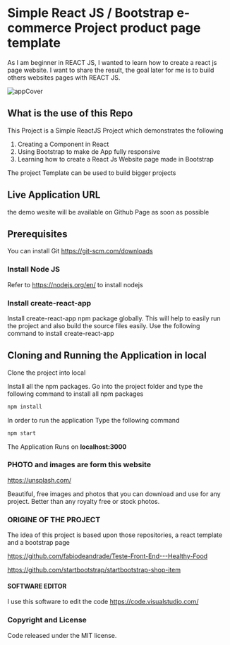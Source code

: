 # Simple React JS / Bootstrap e-commerce Project product page template
As I am beginner in REACT JS, I wanted to learn how to create a react js page website.
I want to share the result, the goal later for me is to build others websites pages with REACT JS.

![appCover](./public/REACTJS-capture.gif)

## What is the use of this Repo

This Project is a Simple ReactJS Project which demonstrates the following
1. Creating a Component in React
2. Using Bootstrap to make de App fully responsive
3. Learning how to create a React Js Website page made in Bootstrap



The project Template can be used to build bigger projects

## Live Application URL
the demo wesite will be available on Github Page as soon as possible

## Prerequisites
You can install Git 
https://git-scm.com/downloads

### Install Node JS
Refer to https://nodejs.org/en/ to install nodejs

### Install create-react-app
Install create-react-app npm package globally. This will help to easily run the project and also build the source files easily. Use the following command to install create-react-app


## Cloning and Running the Application in local

Clone the project into local

Install all the npm packages. Go into the project folder and type the following command to install all npm packages

```bash
npm install
```

In order to run the application Type the following command

```bash
npm start
```

The Application Runs on **localhost:3000**

### PHOTO and images are form this website
https://unsplash.com/

Beautiful, free images and photos that you can download and use for any project. Better than any royalty free or stock photos.

### ORIGINE OF THE PROJECT

The idea of this project is based upon those repositories, a react template and a bootstrap page


https://github.com/fabiodeandrade/Teste-Front-End---Healthy-Food

https://github.com/startbootstrap/startbootstrap-shop-item

#### SOFTWARE EDITOR 
I use this software to edit the code
https://code.visualstudio.com/

### Copyright and License
Code released under the MIT license.

